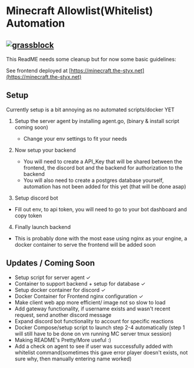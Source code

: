 # Minecraft Allowlist(Whitelist) Automation 

[![grassblock](https://cdn3.emoji.gg/emojis/grassblock.png)](https://emoji.gg/emoji/grassblock)
-------------------------------------------------------------------------------------------
This ReadME needs some cleanup but for now some basic guidelines:

See frontend deployed at [https://minecraft.the-styx.net](https://minecraft.the-styx.net)

## Setup
Currently setup is a bit annoying as no automated scripts/docker YET

1. Setup the server agent by installing agent.go, (binary & install script coming soon)
    - Change your env settings to fit your needs

2. Now setup your backend
   - You will need to create a API_Key that will be shared between the frontend, the discord bot and the backend for authorization to the backend
   - You will also need to create a postgres database yourself, automation has not been added for this yet (that will be done asap)

3. Setup discord bot
  - Fill out env, to api token, you will need to go to your bot dashboard and copy token

4. Finally launch backend
  - This is probably done with the most ease using nginx as your engine, a docker container to serve the frontend will be added soon



## Updates / Coming Soon
- Setup script for server agent &check;
- Container to support backend + setup for database &check;
- Setup docker container for discord &check;
- Docker Container for Frontend nginx configuration &check;
- Make client web app more efficient/ image not so slow to load
- Add gateway functionality, if username exists and wasn't recent request, send another discord message
- Expand discord bot functionality to account for specific reactions
- Docker Compose/setup script to launch step 2-4 automatically (step 1 will still have to be done on vm running MC server tmux session)
- Making README's Pretty/More useful :)
- Add a check on agent to see if user was successfully added with whitelist command(sometimes this gave error player doesn't exists, not sure why, then manually entering name worked)
  
